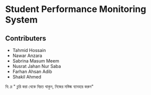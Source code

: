 # Student Performance Monitoring System
## Contributers
* Tahmid Hossain
* Nawar Anzara
* Sabrina Masum Meem
* Nusrat Jahan Nur Saba
* Farhan Ahsan Adib
* Shakil Ahmed

বি: দ্র 
" চুরি করা থেকে বিরত থাকুন, 
নিজের মস্তিষ্ক ব্যাবহার করুন"
